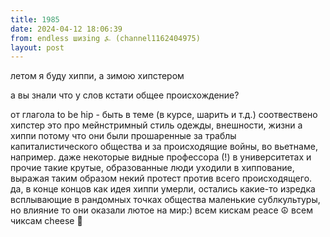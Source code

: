 ```yaml
---
title: 1985
date: 2024-04-12 18:06:39
from: endless шизing ⍼ (channel1162404975)
layout: post
---
```


летом я буду хиппи, 
а зимою хипстером

а вы знали что у слов кстати общее происхождение?

от глагола to be hip - быть в теме (в курсе, шарить и т.д.)
соотвествено хипстер это про мейнстримный стиль одежды, внешности, жизни
а хиппи потому что они были прошаренные за траблы капиталистического общества и за происходящие войны, во вьетнаме, например. даже некоторые видные профессора (!) в университетах и прочие такие крутые, образованные люди уходили в хиппование, выражая таким образом некий протест против всего происходящего. да, в конце концов как идея хиппи умерли, остались какие-то изредка всплывающие в рандомных точках общества маленькие сублкультуры, но влияние то они оказали лютое на мир:)
всем кискам peace ☮️
всем чиксам cheese 🧀
